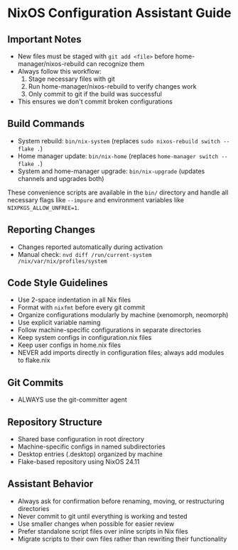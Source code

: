 # NixOS Configuration Assistant Guide

## Important Notes
- New files must be staged with `git add <file>` before home-manager/nixos-rebuild can recognize them
- Always follow this workflow:
  1. Stage necessary files with git
  2. Run home-manager/nixos-rebuild to verify changes work
  3. Only commit to git if the build was successful
- This ensures we don't commit broken configurations

## Build Commands
- System rebuild: `bin/nix-system` (replaces `sudo nixos-rebuild switch --flake .`)
- Home manager update: `bin/nix-home` (replaces `home-manager switch --flake .`)
- System and home-manager upgrade: `bin/nix-upgrade` (updates channels and upgrades both)

These convenience scripts are available in the `bin/` directory and handle all necessary flags like `--impure` and environment variables like `NIXPKGS_ALLOW_UNFREE=1`.

## Reporting Changes
- Changes reported automatically during activation
- Manual check: `nvd diff /run/current-system /nix/var/nix/profiles/system`

## Code Style Guidelines
- Use 2-space indentation in all Nix files
- Format with `nixfmt` before every git commit
- Organize configurations modularly by machine (xenomorph, neomorph)
- Use explicit variable naming
- Follow machine-specific configurations in separate directories
- Keep system configs in configuration.nix files
- Keep user configs in home.nix files
- NEVER add imports directly in configuration files; always add modules to flake.nix

## Git Commits
- ALWAYS use the git-committer agent

## Repository Structure
- Shared base configuration in root directory
- Machine-specific configs in named subdirectories
- Desktop entries (.desktop) organized by machine
- Flake-based repository using NixOS 24.11

## Assistant Behavior
- Always ask for confirmation before renaming, moving, or restructuring directories
- Never commit to git until everything is working and tested
- Use smaller changes when possible for easier review
- Prefer standalone script files over inline scripts in Nix files
- Migrate scripts to their own files rather than rewriting their functionality
